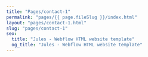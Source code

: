 ```yaml
---
title: "Pages/contact-1"
permalink: "pages/{{ page.fileSlug }}/index.html"
layout: "pages/contact-1.html"
slug: "pages/contact-1"
seo:
  title: "Jules - Webflow HTML website template"
  og_title: "Jules - Webflow HTML website template"
---
```

